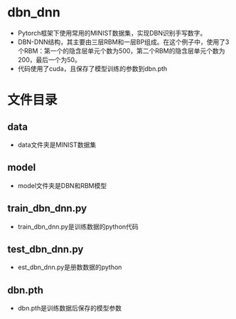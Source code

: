 # dbn_dnn
* Pytorch框架下使用常用的MINIST数据集，实现DBN识别手写数字。
* DBN-DNN结构，其主要由三层RBM和一层BP组成。在这个例子中，使用了3个RBM：第一个的隐含层单元个数为500，第二个RBM的隐含层单元个数为200，最后一个为50。
* 代码使用了cuda，且保存了模型训练的参数到dbn.pth

# 文件目录
## data
* data文件夹是MINIST数据集
## model
* model文件夹是DBN和RBM模型
## train_dbn_dnn.py
* train_dbn_dnn.py是训练数据的python代码
## test_dbn_dnn.py
* est_dbn_dnn.py是册数数据的python
## dbn.pth
* dbn.pth是训练数据后保存的模型参数
